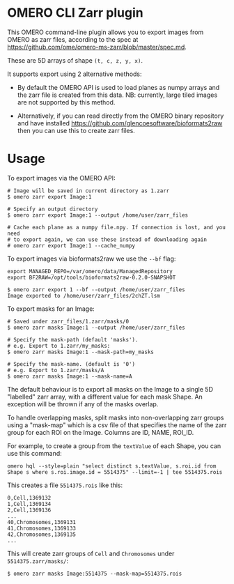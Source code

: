 OMERO CLI Zarr plugin
=====================

This OMERO command-line plugin allows you to export images from
OMERO as zarr files, according to the spec at 
https://github.com/ome/omero-ms-zarr/blob/master/spec.md.

These are 5D arrays of shape `(t, c, z, y, x)`.

It supports export using 2 alternative methods:

- By default the OMERO API is used to load planes as numpy arrays
  and the zarr file is created from this data. NB: currently, large
  tiled images are not supported by this method.

- Alternatively, if you can read directly from the OMERO binary
  repository and have installed https://github.com/glencoesoftware/bioformats2raw
  then you can use this to create zarr files.


# Usage

To export images via the OMERO API:

```
# Image will be saved in current directory as 1.zarr
$ omero zarr export Image:1

# Specify an output directory
$ omero zarr export Image:1 --output /home/user/zarr_files

# Cache each plane as a numpy file.npy. If connection is lost, and you need
# to export again, we can use these instead of downloading again
# omero zarr export Image:1 --cache_numpy

```

To export images via bioformats2raw we use the ```--bf``` flag:

```
export MANAGED_REPO=/var/omero/data/ManagedRepository
export BF2RAW=/opt/tools/bioformats2raw-0.2.0-SNAPSHOT

$ omero zarr export 1 --bf --output /home/user/zarr_files
Image exported to /home/user/zarr_files/2chZT.lsm
```

To export masks for an Image:

```
# Saved under zarr_files/1.zarr/masks/0
$ omero zarr masks Image:1 --output /home/user/zarr_files

# Specify the mask-path (default 'masks').
# e.g. Export to 1.zarr/my_masks:
$ omero zarr masks Image:1 --mask-path=my_masks

# Specify the mask-name. (default is '0')
# e.g. Export to 1.zarr/masks/A
$ omero zarr masks Image:1 --mask-name=A
```

The default behaviour is to export all masks on the Image to a single 5D
"labelled" zarr array, with a different value for each mask Shape.
An exception will be thrown if any of the masks overlap.

To handle overlapping masks, split masks into non-overlapping zarr groups
using a "mask-map" which is a csv file of that specifies the name of
the zarr group for each ROI on the Image. Columns are ID, NAME, ROI_ID.

For example, to create a group from the `textValue` of each Shape,
you can use this command:

```
omero hql --style=plain "select distinct s.textValue, s.roi.id from Shape s where s.roi.image.id = 5514375" --limit=-1 | tee 5514375.rois
```

This creates a file `5514375.rois` like this:

```
0,Cell,1369132
1,Cell,1369134
2,Cell,1369136
...
40,Chromosomes,1369131
41,Chromosomes,1369133
42,Chromosomes,1369135
...
```

This will create zarr groups of `Cell` and `Chromosomes` under `5514375.zarr/masks/`:

```
$ omero zarr masks Image:5514375 --mask-map=5514375.rois
```
